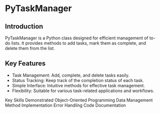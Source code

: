 # PyTaskManager

## Introduction
PyTaskManager is a Python class designed for efficient management of to-do lists. It provides methods to add tasks, mark them as complete, and delete them from the list.

## Key Features
- Task Management: Add, complete, and delete tasks easily.
- Status Tracking: Keep track of the completion status of each task.
- Simple Interface: Intuitive methods for effective task management.
- Flexibility: Suitable for various task-related applications and workflows.

Key Skills Demonstrated
Object-Oriented Programming
Data Management
Method Implementation
Error Handling
Code Documentation

